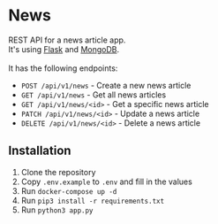 # News
REST API for a news article app. <br>
It's using [Flask](https://flask.palletsprojects.com/en/1.1.x/) and [MongoDB](https://www.mongodb.com/).
<br>
<br>
It has the following endpoints:
- `POST /api/v1/news` - Create a new news article
- `GET /api/v1/news` - Get all news articles
- `GET /api/v1/news/<id>` - Get a specific news article
- `PATCH /api/v1/news/<id>` - Update a news article
- `DELETE /api/v1/news/<id>` - Delete a news article

## Installation
1. Clone the repository
2. Copy `.env.example` to `.env` and fill in the values
3. Run `docker-compose up -d`
4. Run `pip3 install -r requirements.txt`
5. Run `python3 app.py`
